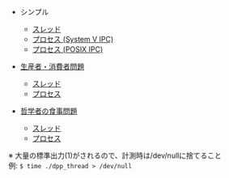 - シンプル
  - [スレッド](https://github.com/DYGV/thread_process/blob/master/simple/thread_lock.c)
  - [プロセス (System V IPC)](https://github.com/DYGV/thread_process/blob/master/simple/process_lock.c)
  - [プロセス (POSIX IPC)](https://github.com/DYGV/thread_process/blob/master/simple/process_lock_posix_ver.c)

- [生産者・消費者問題](https://github.com/DYGV/thread_process/blob/master/producer_consumer_problem/pcp.c)
  - [スレッド](https://github.com/DYGV/thread_process/blob/master/producer_consumer_problem/thread.c)
  - [プロセス](https://github.com/DYGV/thread_process/blob/master/producer_consumer_problem/process.c)

- [哲学者の食事問題](https://github.com/DYGV/thread_process/blob/master/dining_philosophers_problem/dpp.c)
  - [スレッド](https://github.com/DYGV/thread_process/blob/master/dining_philosophers_problem/thread.c)
  - [プロセス](https://github.com/DYGV/thread_process/blob/master/dining_philosophers_problem/process.c)  


※ 大量の標準出力(1)がされるので、計測時は/dev/nullに捨てること  
例: `$ time ./dpp_thread > /dev/null`

